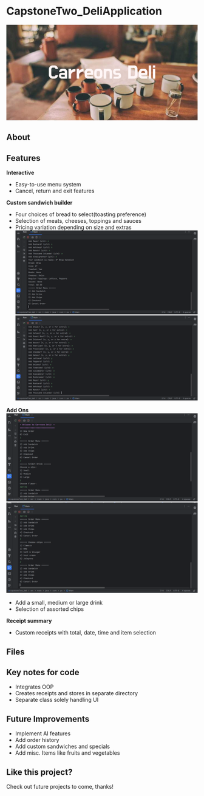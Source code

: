 # CapstoneTwo_DeliApplication
![Carreons_Deli.png](images/Carreons_Deli.png)

## About

## Features

**Interactive**

- Easy-to-use menu system
- Cancel, return and exit features

**Custom sandwich builder** 

- Four choices of bread to select(toasting preference)
- Selection of meats, cheeses, toppings and sauces
- Pricing variation depending on size and extras
![Deli sandiwch builder.png](images/Deli%20sandiwch%20builder.png)
![Deli meats, cheese and toppings.png](images/Deli%20meats%2C%20cheese%20and%20toppings.png)


**Add Ons**
![Deli drink selection.png](images/Deli%20drink%20selection.png)
![Deli chip selection.png](images/Deli%20chip%20selection.png)
- Add a small, medium or large drink
- Selection of assorted chips

**Receipt summary**

- Custom receipts with total, date, time and item selection

## Files

## Key notes for code
- Integrates OOP
- Creates receipts and stores in separate directory 
- Separate class solely handling UI
## Future Improvements
- Implement AI features
- Add order history 
- Add custom sandwiches and specials
- Add misc. Items like fruits and vegetables
## Like this project?
Check out future projects to come, thanks!